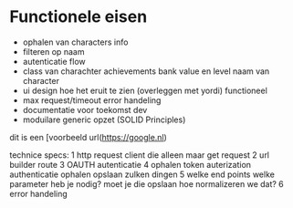# Functionele eisen
- ophalen van characters info 
- filteren op naam
- autenticatie flow
- class van charachter achievements bank value en level naam van character
- ui design hoe het eruit te zien (overleggen met yordi) functioneel 
- max request/timeout error handeling
- documentatie voor toekomst dev
- moduilare generic opzet (SOLID Principles)

dit is een [voorbeeld url(https://google.nl)

technice specs:
1 http request client die alleen maar get request
2 url builder route
3 OAUTH autenticatie 
4 ophalen token auterization authenticatie ophalen opslaan zulken dingen 
5 welke end points welke parameter heb je nodig? moet je die opslaan hoe normalizeren we dat?
6 error handeling
